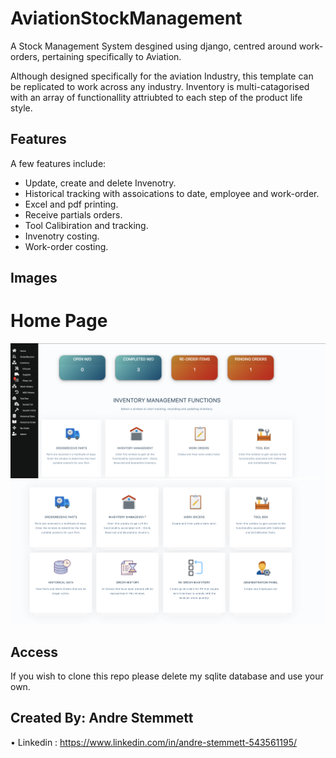 # AviationStockManagement
A Stock Management System desgined using django, centred around work-orders, pertaining specifically to Aviation.

Although designed specifically for the aviation Industry, this template can be replicated to work across any industry. Inventory is multi-catagorised with an array of functionallity attriubted to each step of the product life style.

## Features

A few features include:

- Update, create and delete Invenotry.
- Historical tracking with assoications to date, employee and work-order.
- Excel and pdf printing.
- Receive partials orders.
- Tool Calibiration and tracking.
- Invenotry costing.
- Work-order costing.

## Images
# Home Page

![](https://github.com/AndreDrDre/AviationStockManagement/blob/master/pic1.png)
![](https://github.com/AndreDrDre/AviationStockManagement/blob/master/pic2.png)

## Access

If you wish to clone this repo please delete my sqlite database and use your own.

## Created By: Andre Stemmett

•	Linkedin : https://www.linkedin.com/in/andre-stemmett-543561195/
